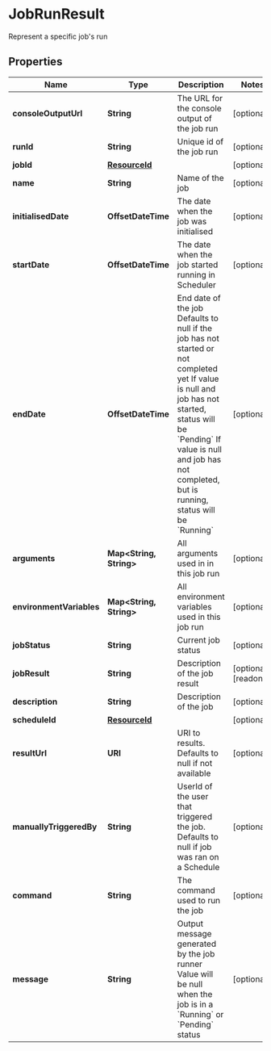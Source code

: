 

# JobRunResult

Represent a specific job's run

## Properties

Name | Type | Description | Notes
------------ | ------------- | ------------- | -------------
**consoleOutputUrl** | **String** | The URL for the console output of the job run |  [optional]
**runId** | **String** | Unique id of the job run |  [optional]
**jobId** | [**ResourceId**](ResourceId.md) |  |  [optional]
**name** | **String** | Name of the job |  [optional]
**initialisedDate** | **OffsetDateTime** | The date when the job was initialised |  [optional]
**startDate** | **OffsetDateTime** | The date when the job started running in Scheduler |  [optional]
**endDate** | **OffsetDateTime** | End date of the job  Defaults to null if the job has not started or not completed yet  If value is null and job has not started, status will be &#x60;Pending&#x60;  If value is null and job has not completed, but is running, status will be &#x60;Running&#x60; |  [optional]
**arguments** | **Map&lt;String, String&gt;** | All arguments used in in this job run |  [optional]
**environmentVariables** | **Map&lt;String, String&gt;** | All environment variables used in this job run |  [optional]
**jobStatus** | **String** | Current job status |  [optional]
**jobResult** | **String** | Description of the job result |  [optional] [readonly]
**description** | **String** | Description of the job |  [optional]
**scheduleId** | [**ResourceId**](ResourceId.md) |  |  [optional]
**resultUrl** | **URI** | URI to results. Defaults to null if not available |  [optional]
**manuallyTriggeredBy** | **String** | UserId of the user that triggered the job.  Defaults to null if job was ran on a Schedule |  [optional]
**command** | **String** | The command used to run the job |  [optional]
**message** | **String** | Output message generated by the job runner  Value will be null when the job is in a &#x60;Running&#x60; or &#x60;Pending&#x60; status |  [optional]



